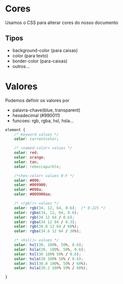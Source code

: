 # Cores

Usamos o CSS para alterar cores do nosso documento

## Tipos

* background-color (para caixas)
* color (para texto)
* border-color (para-caixas)
* outros...

# Valores

Podemos definir os valores por

* palavra-chave(blue, transparent)
* hexadecimal (#990011)
* funcoes: rgb, rgba, hsl, hsla...

```css
element {
    /* Keyword values */
    color: currentcolor;

    /* <named-color> values */
    color: red;
    color: orange;
    color: tan;
    color: rebeccapurble;

    /*<hex-color> values 0-F */
    color: #090;
    color: #009900;
    color: #090a;
    color: #009900aa;

    /* <rgb()> values */
    color: rgb(34, 12, 64, 0.6);  /* 0-225 */
    color: rgba(34, 12, 64, 0.6);
    color: rgb(34 12 64 / 0.6);
    color: rgba(34 12 64 / 0.3);
    color: rgb(34.0 12 64 / 60%);
    color: rgba(34.6 12 64 / 30%);

    /* <hsl()> values */
    color: hsl(30, 100%, 50%, 0.6);
    color: hsla(30, 100%, 50%, 0.6);
    color: hsl(30 100% 50% / 0.6);
    color: hsla(30 100% 50% / 0.6);
    color: hsl(30.0 100%, 50% / 60%);
    color: hsla(30.2 100% 50% / 60%);

}
